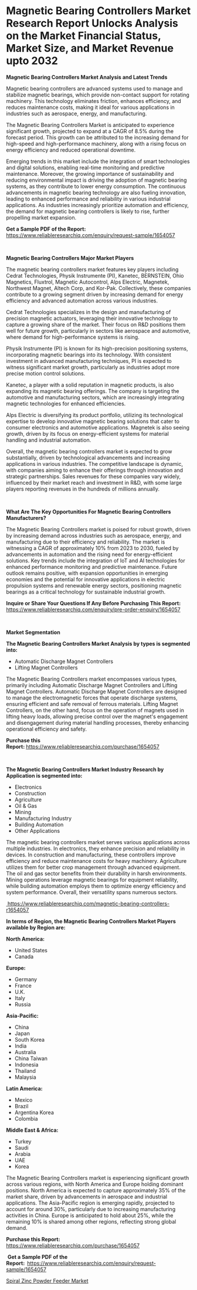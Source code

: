 <p><h1>Magnetic Bearing Controllers Market Research Report Unlocks Analysis on the Market Financial Status, Market Size, and Market Revenue upto 2032</h1></p><p><strong>Magnetic Bearing Controllers Market Analysis and Latest Trends</strong></p>
<p><p>Magnetic bearing controllers are advanced systems used to manage and stabilize magnetic bearings, which provide non-contact support for rotating machinery. This technology eliminates friction, enhances efficiency, and reduces maintenance costs, making it ideal for various applications in industries such as aerospace, energy, and manufacturing. </p><p>The Magnetic Bearing Controllers Market is anticipated to experience significant growth, projected to expand at a CAGR of 8.5% during the forecast period. This growth can be attributed to the increasing demand for high-speed and high-performance machinery, along with a rising focus on energy efficiency and reduced operational downtime. </p><p>Emerging trends in this market include the integration of smart technologies and digital solutions, enabling real-time monitoring and predictive maintenance. Moreover, the growing importance of sustainability and reducing environmental impact is driving the adoption of magnetic bearing systems, as they contribute to lower energy consumption. The continuous advancements in magnetic bearing technology are also fueling innovation, leading to enhanced performance and reliability in various industrial applications. As industries increasingly prioritize automation and efficiency, the demand for magnetic bearing controllers is likely to rise, further propelling market expansion.</p></p>
<p><strong>Get a Sample PDF of the Report:&nbsp;</strong> <a href="https://www.reliableresearchiq.com/enquiry/request-sample/1654057?utm_campaign=2301&utm_medium=2&utm_source=Github&utm_content=ia&utm_term=08032025&utm_id=magnetic-bearing-controllers">https://www.reliableresearchiq.com/enquiry/request-sample/1654057</a></p>
<p>&nbsp;</p>
<p><strong>Magnetic Bearing Controllers Major Market Players</strong></p>
<p><p>The magnetic bearing controllers market features key players including Cedrat Technologies, Physik Instrumente (PI), Kanetec, BERNSTEIN, Ohio Magnetics, Fluxtrol, Magnetic Autocontrol, Alps Electric, Magnetek, Northwest Magnet, Altech Corp, and Kor-Pak. Collectively, these companies contribute to a growing segment driven by increasing demand for energy efficiency and advanced automation across various industries.</p><p>Cedrat Technologies specializes in the design and manufacturing of precision magnetic actuators, leveraging their innovative technology to capture a growing share of the market. Their focus on R&D positions them well for future growth, particularly in sectors like aerospace and automotive, where demand for high-performance systems is rising.</p><p>Physik Instrumente (PI) is known for its high-precision positioning systems, incorporating magnetic bearings into its technology. With consistent investment in advanced manufacturing techniques, PI is expected to witness significant market growth, particularly as industries adopt more precise motion control solutions.</p><p>Kanetec, a player with a solid reputation in magnetic products, is also expanding its magnetic bearing offerings. The company is targeting the automotive and manufacturing sectors, which are increasingly integrating magnetic technologies for enhanced efficiencies.</p><p>Alps Electric is diversifying its product portfolio, utilizing its technological expertise to develop innovative magnetic bearing solutions that cater to consumer electronics and automotive applications. Magnetek is also seeing growth, driven by its focus on energy-efficient systems for material handling and industrial automation.</p><p>Overall, the magnetic bearing controllers market is expected to grow substantially, driven by technological advancements and increasing applications in various industries. The competitive landscape is dynamic, with companies aiming to enhance their offerings through innovation and strategic partnerships. Sales revenues for these companies vary widely, influenced by their market reach and investment in R&D, with some large players reporting revenues in the hundreds of millions annually.</p></p>
<p>&nbsp;</p>
<p><strong>What Are The Key Opportunities For Magnetic Bearing Controllers Manufacturers?</strong></p>
<p><p>The Magnetic Bearing Controllers market is poised for robust growth, driven by increasing demand across industries such as aerospace, energy, and manufacturing due to their efficiency and reliability. The market is witnessing a CAGR of approximately 10% from 2023 to 2030, fueled by advancements in automation and the rising need for energy-efficient solutions. Key trends include the integration of IoT and AI technologies for enhanced performance monitoring and predictive maintenance. Future outlook remains positive, with expansion opportunities in emerging economies and the potential for innovative applications in electric propulsion systems and renewable energy sectors, positioning magnetic bearings as a critical technology for sustainable industrial growth.</p></p>
<p><strong>Inquire or Share Your Questions If Any Before Purchasing This Report:</strong> <a href="https://www.reliableresearchiq.com/enquiry/pre-order-enquiry/1654057?utm_campaign=2301&utm_medium=2&utm_source=Github&utm_content=ia&utm_term=08032025&utm_id=magnetic-bearing-controllers">https://www.reliableresearchiq.com/enquiry/pre-order-enquiry/1654057</a></p>
<p>&nbsp;</p>
<p><strong>Market Segmentation</strong></p>
<p><strong>The Magnetic Bearing Controllers Market Analysis by types is segmented into:</strong></p>
<p><ul><li>Automatic Discharge Magnet Controllers</li><li>Lifting Magnet Controllers</li></ul></p>
<p><p>The Magnetic Bearing Controllers market encompasses various types, primarily including Automatic Discharge Magnet Controllers and Lifting Magnet Controllers. Automatic Discharge Magnet Controllers are designed to manage the electromagnetic forces that operate discharge systems, ensuring efficient and safe removal of ferrous materials. Lifting Magnet Controllers, on the other hand, focus on the operation of magnets used in lifting heavy loads, allowing precise control over the magnet's engagement and disengagement during material handling processes, thereby enhancing operational efficiency and safety.</p></p>
<p><strong>Purchase this Report:&nbsp;</strong><a href="https://www.reliableresearchiq.com/purchase/1654057?utm_campaign=2301&utm_medium=2&utm_source=Github&utm_content=ia&utm_term=08032025&utm_id=magnetic-bearing-controllers">https://www.reliableresearchiq.com/purchase/1654057</a></p>
<p>&nbsp;</p>
<p><strong>The Magnetic Bearing Controllers Market Industry Research by Application is segmented into:</strong></p>
<p><ul><li>Electronics</li><li>Construction</li><li>Agriculture</li><li>Oil & Gas</li><li>Mining</li><li>Manufacturing Industry</li><li>Building Automation</li><li>Other Applications</li></ul></p>
<p><p>The magnetic bearing controllers market serves various applications across multiple industries. In electronics, they enhance precision and reliability in devices. In construction and manufacturing, these controllers improve efficiency and reduce maintenance costs for heavy machinery. Agriculture utilizes them for better crop management through advanced equipment. The oil and gas sector benefits from their durability in harsh environments. Mining operations leverage magnetic bearings for equipment reliability, while building automation employs them to optimize energy efficiency and system performance. Overall, their versatility spans numerous sectors.</p></p>
<p><a href="https://www.reliableresearchiq.com/magnetic-bearing-controllers-r1654057?utm_campaign=2301&utm_medium=2&utm_source=Github&utm_content=ia&utm_term=08032025&utm_id=magnetic-bearing-controllers">&nbsp;https://www.reliableresearchiq.com/magnetic-bearing-controllers-r1654057</a></p>
<p><strong>In terms of Region, the Magnetic Bearing Controllers Market Players available by Region are:</strong></p>
<p>
    <p> <strong> North America: </strong>
        <ul>
            <li>United States</li>
            <li>Canada</li>
        </ul>
        </p> 
    <p> <strong> Europe: </strong>
        <ul>
            <li>Germany</li>
            <li>France</li>
            <li>U.K.</li>
            <li>Italy</li>
            <li>Russia</li>
        </ul>
        </p> 
    <p> <strong> Asia-Pacific: </strong>
        <ul>
            <li>China</li>
            <li>Japan</li>
            <li>South Korea</li>
            <li>India</li>
            <li>Australia</li>
            <li>China Taiwan</li>
            <li>Indonesia</li>
            <li>Thailand</li>
            <li>Malaysia</li>
        </ul>
        </p> 
    <p> <strong> Latin America: </strong>
        <ul>
            <li>Mexico</li>
            <li>Brazil</li>
            <li>Argentina Korea</li>
            <li>Colombia</li>
        </ul>
        </p> 
    <p> <strong> Middle East & Africa: </strong>
        <ul>
            <li>Turkey</li>
            <li>Saudi</li>
            <li>Arabia</li>
            <li>UAE</li>
            <li>Korea</li>
        </ul>
    </p>
    </p>
<p><p>The Magnetic Bearing Controllers market is experiencing significant growth across various regions, with North America and Europe holding dominant positions. North America is expected to capture approximately 35% of the market share, driven by advancements in aerospace and industrial applications. The Asia-Pacific region is emerging rapidly, projected to account for around 30%, particularly due to increasing manufacturing activities in China. Europe is anticipated to hold about 25%, while the remaining 10% is shared among other regions, reflecting strong global demand.</p></p>
<p><strong>Purchase this Report: </strong><a href="https://www.reliableresearchiq.com/purchase/1654057?utm_campaign=2301&utm_medium=2&utm_source=Github&utm_content=ia&utm_term=08032025&utm_id=magnetic-bearing-controllers">https://www.reliableresearchiq.com/purchase/1654057</a></p>
<p>&nbsp;<strong>Get a Sample PDF of the Report:&nbsp;&nbsp;</strong><a href="https://www.reliableresearchiq.com/enquiry/request-sample/1654057?utm_campaign=2301&utm_medium=2&utm_source=Github&utm_content=ia&utm_term=08032025&utm_id=magnetic-bearing-controllers">https://www.reliableresearchiq.com/enquiry/request-sample/1654057</a></p>
<p><strong></strong></p>
<p><p><a href="https://github.com/kbollin866/Market-Research-Report-List-1/blob/main/spiral-zinc-powder-feeder-market.md?utm_campaign=2301&utm_medium=2&utm_source=Github&utm_content=ia&utm_term=08032025&utm_id=magnetic-bearing-controllers">Spiral Zinc Powder Feeder Market</a></p></p>